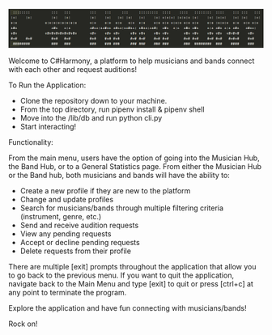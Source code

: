 ![Alt text](image.png)





Welcome to C#Harmony, a platform to help musicians and bands connect with each other and request auditions! 

To Run the Application:

- Clone the repository down to your machine.
- From the top directory, run pipenv install & pipenv shell
- Move into the /lib/db and run python cli.py
- Start interacting!


Functionality:

From the main menu, users have the option of going into the Musician Hub, the Band Hub, or to a General Statistics page. From either the Musician Hub or the Band hub, both musicians and bands will have the ability to:


- Create a new profile if they are new to the platform
- Change and update profiles
- Search for musicians/bands through multiple filtering criteria (instrument, genre, etc.)
- Send and receive audition requests
- View any pending requests
- Accept or decline pending requests
- Delete requests from their profile




There are multiple [exit] prompts throughout the application that allow you to go back to the previous menu. If you want to quit the application, navigate back to the Main Menu and type [exit] to quit or press [ctrl+c] at any point to terminate the program.


Explore the application and have fun connecting with musicians/bands! 

Rock on!

